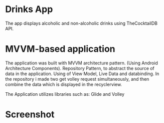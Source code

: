 # Drinks App
The app displays alcoholic and non-alcoholic drinks using TheCocktailDB API.

# MVVM-based application
The application was built with MVVM architecture pattern. (Using Android Architecture Components).
Repository Pattern, to abstract the source of data in the application. Using of View Model, Live Data and databinding. 
In the repository i made two get volley request simultaneously, and then combine the data which is displayed in the recyclerview.
 
The Application utilizes libraries such as: Glide and Volley

# Screenshot
